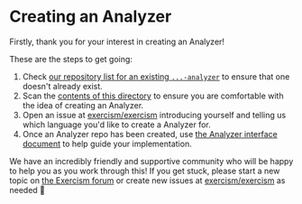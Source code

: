 # Creating an Analyzer

Firstly, thank you for your interest in creating an Analyzer!

These are the steps to get going:

1. Check [our repository list for an existing `...-analyzer`](https://github.com/exercism?q=-analyzer) to ensure that one doesn't already exist.
2. Scan the [contents of this directory](/docs/building/tooling/analyzers) to ensure you are comfortable with the idea of creating an Analyzer.
3. Open an issue at [exercism/exercism][exercism-repo] introducing yourself and telling us which language you'd like to create a Analyzer for.
4. Once an Analyzer repo has been created, use [the Analyzer interface document](/docs/building/tooling/analyzers/interface) to help guide your implementation.

We have an incredibly friendly and supportive community who will be happy to help you as you work through this! If you get stuck, please start a new topic on [the Exercism forum][forum] or create new issues at [exercism/exercism][exercism-repo] as needed 🙂

[forum]: https://forum.exercism.org/c/exercism/building-exercism/125
[exercism-repo]: https://github.com/exercism/exercism
